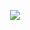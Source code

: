 <p align="center">
  <img align="center" width=auto src="https://badge42.herokuapp.com/api/stats/plpelleg"/>
</p>
